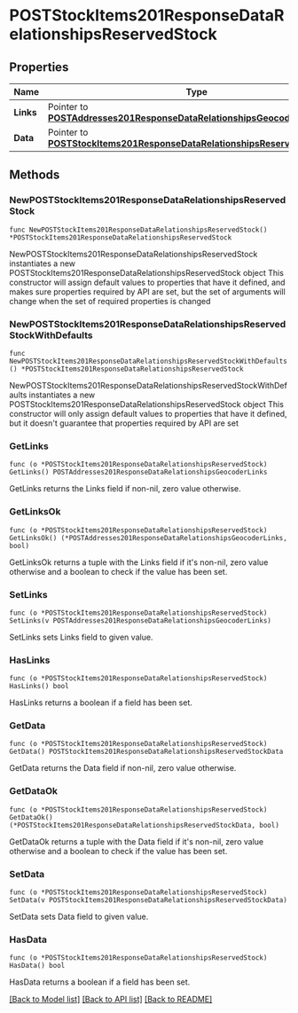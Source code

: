 # POSTStockItems201ResponseDataRelationshipsReservedStock

## Properties

Name | Type | Description | Notes
------------ | ------------- | ------------- | -------------
**Links** | Pointer to [**POSTAddresses201ResponseDataRelationshipsGeocoderLinks**](POSTAddresses201ResponseDataRelationshipsGeocoderLinks.md) |  | [optional] 
**Data** | Pointer to [**POSTStockItems201ResponseDataRelationshipsReservedStockData**](POSTStockItems201ResponseDataRelationshipsReservedStockData.md) |  | [optional] 

## Methods

### NewPOSTStockItems201ResponseDataRelationshipsReservedStock

`func NewPOSTStockItems201ResponseDataRelationshipsReservedStock() *POSTStockItems201ResponseDataRelationshipsReservedStock`

NewPOSTStockItems201ResponseDataRelationshipsReservedStock instantiates a new POSTStockItems201ResponseDataRelationshipsReservedStock object
This constructor will assign default values to properties that have it defined,
and makes sure properties required by API are set, but the set of arguments
will change when the set of required properties is changed

### NewPOSTStockItems201ResponseDataRelationshipsReservedStockWithDefaults

`func NewPOSTStockItems201ResponseDataRelationshipsReservedStockWithDefaults() *POSTStockItems201ResponseDataRelationshipsReservedStock`

NewPOSTStockItems201ResponseDataRelationshipsReservedStockWithDefaults instantiates a new POSTStockItems201ResponseDataRelationshipsReservedStock object
This constructor will only assign default values to properties that have it defined,
but it doesn't guarantee that properties required by API are set

### GetLinks

`func (o *POSTStockItems201ResponseDataRelationshipsReservedStock) GetLinks() POSTAddresses201ResponseDataRelationshipsGeocoderLinks`

GetLinks returns the Links field if non-nil, zero value otherwise.

### GetLinksOk

`func (o *POSTStockItems201ResponseDataRelationshipsReservedStock) GetLinksOk() (*POSTAddresses201ResponseDataRelationshipsGeocoderLinks, bool)`

GetLinksOk returns a tuple with the Links field if it's non-nil, zero value otherwise
and a boolean to check if the value has been set.

### SetLinks

`func (o *POSTStockItems201ResponseDataRelationshipsReservedStock) SetLinks(v POSTAddresses201ResponseDataRelationshipsGeocoderLinks)`

SetLinks sets Links field to given value.

### HasLinks

`func (o *POSTStockItems201ResponseDataRelationshipsReservedStock) HasLinks() bool`

HasLinks returns a boolean if a field has been set.

### GetData

`func (o *POSTStockItems201ResponseDataRelationshipsReservedStock) GetData() POSTStockItems201ResponseDataRelationshipsReservedStockData`

GetData returns the Data field if non-nil, zero value otherwise.

### GetDataOk

`func (o *POSTStockItems201ResponseDataRelationshipsReservedStock) GetDataOk() (*POSTStockItems201ResponseDataRelationshipsReservedStockData, bool)`

GetDataOk returns a tuple with the Data field if it's non-nil, zero value otherwise
and a boolean to check if the value has been set.

### SetData

`func (o *POSTStockItems201ResponseDataRelationshipsReservedStock) SetData(v POSTStockItems201ResponseDataRelationshipsReservedStockData)`

SetData sets Data field to given value.

### HasData

`func (o *POSTStockItems201ResponseDataRelationshipsReservedStock) HasData() bool`

HasData returns a boolean if a field has been set.


[[Back to Model list]](../README.md#documentation-for-models) [[Back to API list]](../README.md#documentation-for-api-endpoints) [[Back to README]](../README.md)


